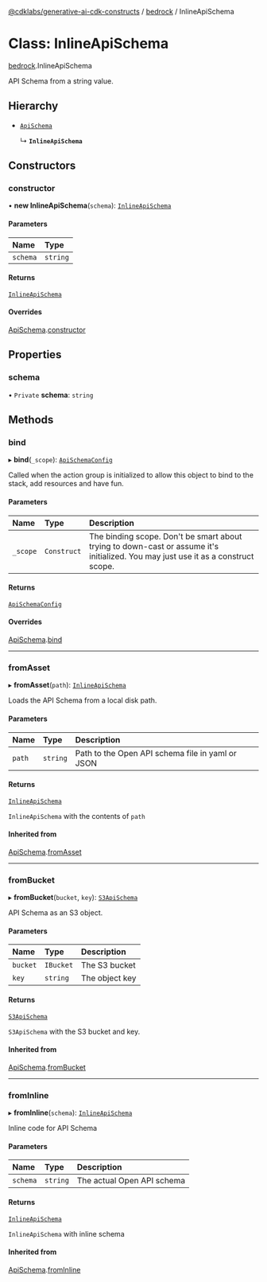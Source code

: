 [@cdklabs/generative-ai-cdk-constructs](/docs/api) / [bedrock](/docs/api/modules/bedrock.md) / InlineApiSchema

# Class: InlineApiSchema

[bedrock](/docs/api/modules/bedrock.md).InlineApiSchema

API Schema from a string value.

## Hierarchy

- [`ApiSchema`](bedrock.ApiSchema.md)

  ↳ **`InlineApiSchema`**

## Constructors

### constructor

• **new InlineApiSchema**(`schema`): [`InlineApiSchema`](bedrock.InlineApiSchema.md)

#### Parameters

| Name | Type |
| :------ | :------ |
| `schema` | `string` |

#### Returns

[`InlineApiSchema`](bedrock.InlineApiSchema.md)

#### Overrides

[ApiSchema](bedrock.ApiSchema.md).[constructor](bedrock.ApiSchema.md#constructor)

## Properties

### schema

• `Private` **schema**: `string`

## Methods

### bind

▸ **bind**(`_scope`): [`ApiSchemaConfig`](/docs/api/interfaces/bedrock.ApiSchemaConfig.md)

Called when the action group is initialized to allow this object to bind
to the stack, add resources and have fun.

#### Parameters

| Name | Type | Description |
| :------ | :------ | :------ |
| `_scope` | `Construct` | The binding scope. Don't be smart about trying to down-cast or assume it's initialized. You may just use it as a construct scope. |

#### Returns

[`ApiSchemaConfig`](/docs/api/interfaces/bedrock.ApiSchemaConfig.md)

#### Overrides

[ApiSchema](bedrock.ApiSchema.md).[bind](bedrock.ApiSchema.md#bind)

___

### fromAsset

▸ **fromAsset**(`path`): [`InlineApiSchema`](bedrock.InlineApiSchema.md)

Loads the API Schema from a local disk path.

#### Parameters

| Name | Type | Description |
| :------ | :------ | :------ |
| `path` | `string` | Path to the Open API schema file in yaml or JSON |

#### Returns

[`InlineApiSchema`](bedrock.InlineApiSchema.md)

`InlineApiSchema` with the contents of `path`

#### Inherited from

[ApiSchema](bedrock.ApiSchema.md).[fromAsset](bedrock.ApiSchema.md#fromasset)

___

### fromBucket

▸ **fromBucket**(`bucket`, `key`): [`S3ApiSchema`](bedrock.S3ApiSchema.md)

API Schema as an S3 object.

#### Parameters

| Name | Type | Description |
| :------ | :------ | :------ |
| `bucket` | `IBucket` | The S3 bucket |
| `key` | `string` | The object key |

#### Returns

[`S3ApiSchema`](bedrock.S3ApiSchema.md)

`S3ApiSchema` with the S3 bucket and key.

#### Inherited from

[ApiSchema](bedrock.ApiSchema.md).[fromBucket](bedrock.ApiSchema.md#frombucket)

___

### fromInline

▸ **fromInline**(`schema`): [`InlineApiSchema`](bedrock.InlineApiSchema.md)

Inline code for API Schema

#### Parameters

| Name | Type | Description |
| :------ | :------ | :------ |
| `schema` | `string` | The actual Open API schema |

#### Returns

[`InlineApiSchema`](bedrock.InlineApiSchema.md)

`InlineApiSchema` with inline schema

#### Inherited from

[ApiSchema](bedrock.ApiSchema.md).[fromInline](bedrock.ApiSchema.md#frominline)
